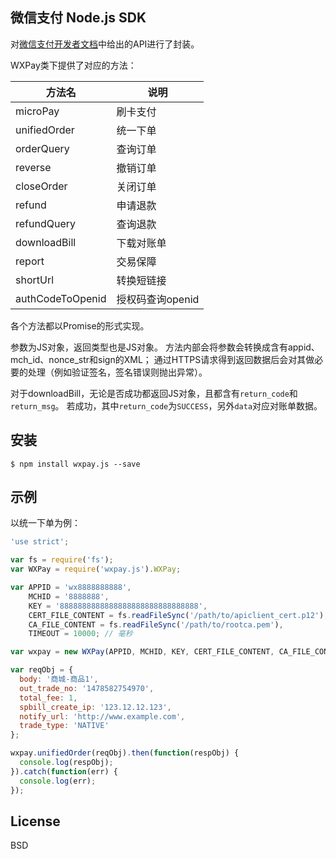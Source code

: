微信支付 Node.js SDK
-------

对[微信支付开发者文档](https://pay.weixin.qq.com/wiki/doc/api/index.html)中给出的API进行了封装。

WXPay类下提供了对应的方法：

|方法名 | 说明 |
|--------|--------|
|microPay| 刷卡支付 |
|unifiedOrder | 统一下单|
|orderQuery | 查询订单 |
|reverse | 撤销订单 |
|closeOrder|关闭订单|
|refund|申请退款|
|refundQuery|查询退款|
|downloadBill|下载对账单|
|report|交易保障|
|shortUrl|转换短链接|
|authCodeToOpenid|授权码查询openid|

各个方法都以Promise的形式实现。

参数为JS对象，返回类型也是JS对象。
方法内部会将参数会转换成含有appid、mch_id、nonce_str和sign的XML；
通过HTTPS请求得到返回数据后会对其做必要的处理（例如验证签名，签名错误则抛出异常）。

对于downloadBill，无论是否成功都返回JS对象，且都含有`return_code`和`return_msg`。
若成功，其中`return_code`为`SUCCESS`，另外`data`对应对账单数据。

## 安装
```
$ npm install wxpay.js --save
```

## 示例
以统一下单为例：
```js
'use strict';

var fs = require('fs');
var WXPay = require('wxpay.js').WXPay;

var APPID = 'wx8888888888',
    MCHID = '8888888',
    KEY = '8888888888888888888888888888888',
    CERT_FILE_CONTENT = fs.readFileSync('/path/to/apiclient_cert.p12'),
    CA_FILE_CONTENT = fs.readFileSync('/path/to/rootca.pem'),
    TIMEOUT = 10000; // 毫秒

var wxpay = new WXPay(APPID, MCHID, KEY, CERT_FILE_CONTENT, CA_FILE_CONTENT, TIMEOUT);

var reqObj = {
  body: '商城-商品1',
  out_trade_no: '1478582754970',
  total_fee: 1,
  spbill_create_ip: '123.12.12.123',
  notify_url: 'http://www.example.com',
  trade_type: 'NATIVE'
};

wxpay.unifiedOrder(reqObj).then(function(respObj) {
  console.log(respObj);
}).catch(function(err) {
  console.log(err);
});
```


## License
BSD
